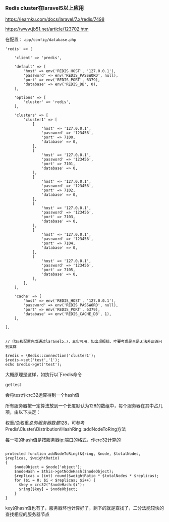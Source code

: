 ### Redis cluster在laravel5以上应用

https://learnku.com/docs/laravel/7.x/redis/7498

https://www.jb51.net/article/123702.htm

在配置： `app/config/database.php`

```
'redis' => [

    'client' => 'predis',

    'default' => [
        'host' => env('REDIS_HOST', '127.0.0.1'),
        'password' => env('REDIS_PASSWORD', null),
        'port' => env('REDIS_PORT', 6379),
        'database' => env('REDIS_DB', 0),
    ],

    'options' => [
        'cluster' => 'redis',
    ],

    'clusters' => [
        'cluster1' => [
            [
                'host' => '127.0.0.1',
                'password' => '123456',
                'port' => 7100,
                'database' => 0,
            ],
            [
                'host' => '127.0.0.1',
                'password' => '123456',
                'port' => 7101,
                'database' => 0,
            ],
            [
                'host' => '127.0.0.1',
                'password' => '123456',
                'port' => 7102,
                'database' => 0,
            ],
            [
                'host' => '127.0.0.1',
                'password' => '123456',
                'port' => 7103,
                'database' => 0,
            ],
            [
                'host' => '127.0.0.1',
                'password' => '123456',
                'port' => 7104,
                'database' => 0,
            ],
            [
                'host' => '127.0.0.1',
                'password' => '123456',
                'port' => 7105,
                'database' => 0,
            ],
        ],
    ],

    'cache' => [
        'host' => env('REDIS_HOST', '127.0.0.1'),
        'password' => env('REDIS_PASSWORD', null),
        'port' => env('REDIS_PORT', 6379),
        'database' => env('REDIS_CACHE_DB', 1),
    ],

],

```


```

// 代码和配置完成通过laravel5.7，真实可用，如出现报错，咋要考虑是否是无法外部访问到集群

$redis = \Redis::connection('cluster1');
$redis->set('test','1');
echo $redis->get('test');
```

大概原理是这样，如执行以下redis命令

get test

会将test作crc32运算得到一个hash值

所有服务器按一定算法放到一个长度默认为128的数组中，每个服务器在其中占几项，由以下决定：

权重/总权重*总的服务器数量*128，可参考Predis\Cluster\Distribution\HashRing::addNodeToRing方法

每一项的hash值是按服务器ip:端口的格式，作crc32计算的

```

protected function addNodeToRing(&$ring, $node, $totalNodes, $replicas, $weightRatio)
{
    $nodeObject = $node['object'];
    $nodeHash = $this->getNodeHash($nodeObject);
    $replicas = (int) round($weightRatio * $totalNodes * $replicas);
    for ($i = 0; $i < $replicas; $i++) {
      $key = crc32("$nodeHash:$i");
      $ring[$key] = $nodeObject;
    }
}
```

key的hash值也有了，服务器环也计算好了，剩下的就是查找了，二分法能较快的查找相应的服务器节点
